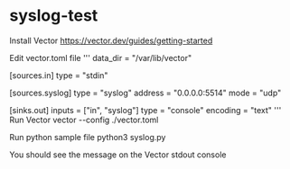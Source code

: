 # syslog-test

Install Vector https://vector.dev/guides/getting-started

Edit vector.toml file
'''
data_dir = "/var/lib/vector"

[sources.in]
  type = "stdin"

[sources.syslog]
  type = "syslog"
  address = "0.0.0.0:5514"
  mode = "udp"

[sinks.out]
  inputs   = ["in", "syslog"]
  type     = "console"
  encoding = "text"
'''
Run Vector
vector --config ./vector.toml

Run python sample file
python3 syslog.py

You should see the message on the Vector stdout console
